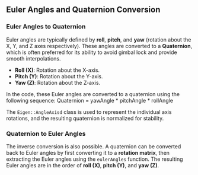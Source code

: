 
## Euler Angles and Quaternion Conversion

### **Euler Angles to Quaternion**
Euler angles are typically defined by **roll**, **pitch**, and **yaw** (rotation about the X, Y, and Z axes respectively). These angles are converted to a **Quaternion**, which is often preferred for its ability to avoid gimbal lock and provide smooth interpolations.

- **Roll (X)**: Rotation about the X-axis.
- **Pitch (Y)**: Rotation about the Y-axis.
- **Yaw (Z)**: Rotation about the Z-axis.

In the code, these Euler angles are converted to a quaternion using the following sequence: 
Quaternion = yawAngle * pitchAngle * rollAngle


The `Eigen::AngleAxisd` class is used to represent the individual axis rotations, and the resulting quaternion is normalized for stability.

### **Quaternion to Euler Angles**
The inverse conversion is also possible. A quaternion can be converted back to Euler angles by first converting it to a **rotation matrix**, then extracting the Euler angles using the `eulerAngles` function. The resulting Euler angles are in the order of **roll (X)**, **pitch (Y)**, and **yaw (Z)**.

